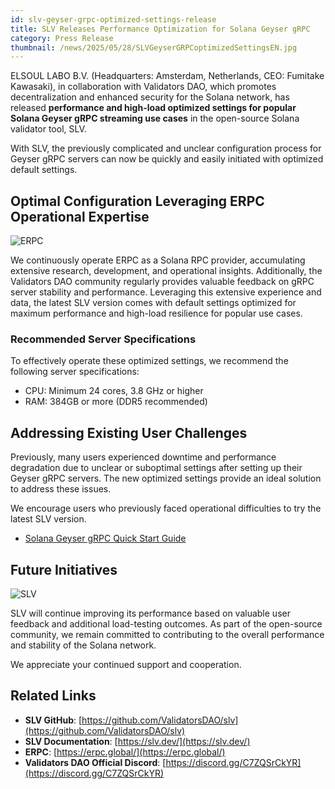```yaml
---
id: slv-geyser-grpc-optimized-settings-release
title: SLV Releases Performance Optimization for Solana Geyser gRPC
category: Press Release
thumbnail: /news/2025/05/28/SLVGeyserGRPCoptimizedSettingsEN.jpg
---
```


ELSOUL LABO B.V. (Headquarters: Amsterdam, Netherlands, CEO: Fumitake Kawasaki), in collaboration with Validators DAO, which promotes decentralization and enhanced security for the Solana network, has released **performance and high-load optimized settings for popular Solana Geyser gRPC streaming use cases** in the open-source Solana validator tool, SLV.

With SLV, the previously complicated and unclear configuration process for Geyser gRPC servers can now be quickly and easily initiated with optimized default settings.

## Optimal Configuration Leveraging ERPC Operational Expertise

![ERPC](/news/2025/05/23/ERPC.jpg)

We continuously operate ERPC as a Solana RPC provider, accumulating extensive research, development, and operational insights. Additionally, the Validators DAO community regularly provides valuable feedback on gRPC server stability and performance. Leveraging this extensive experience and data, the latest SLV version comes with default settings optimized for maximum performance and high-load resilience for popular use cases.

### Recommended Server Specifications

To effectively operate these optimized settings, we recommend the following server specifications:

- CPU: Minimum 24 cores, 3.8 GHz or higher
- RAM: 384GB or more (DDR5 recommended)

## Addressing Existing User Challenges

Previously, many users experienced downtime and performance degradation due to unclear or suboptimal settings after setting up their Geyser gRPC servers. The new optimized settings provide an ideal solution to address these issues.

We encourage users who previously faced operational difficulties to try the latest SLV version.

- [Solana Geyser gRPC Quick Start Guide](https://slv.dev/en/doc/mainnet-rpc/quickstart/)

## Future Initiatives

![SLV](/news/2025/03/22/SLV.jpg)

SLV will continue improving its performance based on valuable user feedback and additional load-testing outcomes. As part of the open-source community, we remain committed to contributing to the overall performance and stability of the Solana network.

We appreciate your continued support and cooperation.

## Related Links

- **SLV GitHub**: [https://github.com/ValidatorsDAO/slv](https://github.com/ValidatorsDAO/slv)
- **SLV Documentation**: [https://slv.dev/](https://slv.dev/)
- **ERPC**: [https://erpc.global/](https://erpc.global/)
- **Validators DAO Official Discord**: [https://discord.gg/C7ZQSrCkYR](https://discord.gg/C7ZQSrCkYR)
